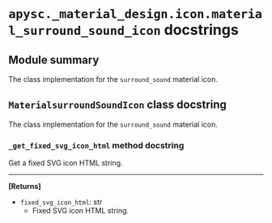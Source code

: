 # `apysc._material_design.icon.material_surround_sound_icon` docstrings

## Module summary

The class implementation for the `surround_sound` material icon.

## `MaterialsurroundSoundIcon` class docstring

The class implementation for the `surround_sound` material icon.

### `_get_fixed_svg_icon_html` method docstring

Get a fixed SVG icon HTML string.<hr>

**[Returns]**

- `fixed_svg_icon_html`: str
  - Fixed SVG icon HTML string.